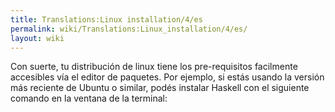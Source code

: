 ```yaml
---
title: Translations:Linux installation/4/es
permalink: wiki/Translations:Linux_installation/4/es/
layout: wiki
---
```


Con suerte, tu distribución de linux tiene los pre-requisitos facilmente
accesibles vía el editor de paquetes. Por ejemplo, si estás usando la
versión más reciente de Ubuntu o similar, podés instalar Haskell con el
siguiente comando en la ventana de la terminal:
